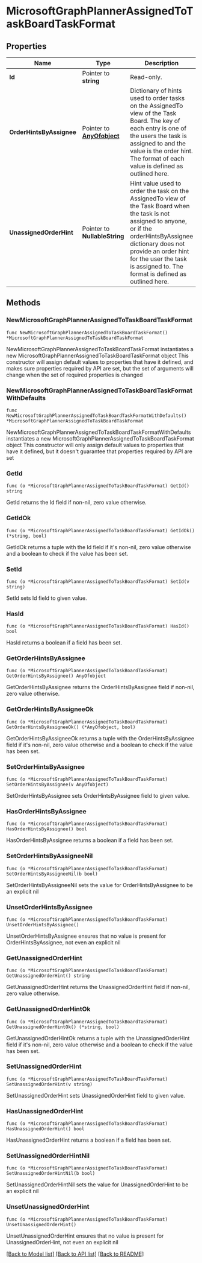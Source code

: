 # MicrosoftGraphPlannerAssignedToTaskBoardTaskFormat

## Properties

Name | Type | Description | Notes
------------ | ------------- | ------------- | -------------
**Id** | Pointer to **string** | Read-only. | [optional] 
**OrderHintsByAssignee** | Pointer to [**AnyOfobject**](anyOf&lt;object&gt;.md) | Dictionary of hints used to order tasks on the AssignedTo view of the Task Board. The key of each entry is one of the users the task is assigned to and the value is the order hint. The format of each value is defined as outlined here. | [optional] 
**UnassignedOrderHint** | Pointer to **NullableString** | Hint value used to order the task on the AssignedTo view of the Task Board when the task is not assigned to anyone, or if the orderHintsByAssignee dictionary does not provide an order hint for the user the task is assigned to. The format is defined as outlined here. | [optional] 

## Methods

### NewMicrosoftGraphPlannerAssignedToTaskBoardTaskFormat

`func NewMicrosoftGraphPlannerAssignedToTaskBoardTaskFormat() *MicrosoftGraphPlannerAssignedToTaskBoardTaskFormat`

NewMicrosoftGraphPlannerAssignedToTaskBoardTaskFormat instantiates a new MicrosoftGraphPlannerAssignedToTaskBoardTaskFormat object
This constructor will assign default values to properties that have it defined,
and makes sure properties required by API are set, but the set of arguments
will change when the set of required properties is changed

### NewMicrosoftGraphPlannerAssignedToTaskBoardTaskFormatWithDefaults

`func NewMicrosoftGraphPlannerAssignedToTaskBoardTaskFormatWithDefaults() *MicrosoftGraphPlannerAssignedToTaskBoardTaskFormat`

NewMicrosoftGraphPlannerAssignedToTaskBoardTaskFormatWithDefaults instantiates a new MicrosoftGraphPlannerAssignedToTaskBoardTaskFormat object
This constructor will only assign default values to properties that have it defined,
but it doesn't guarantee that properties required by API are set

### GetId

`func (o *MicrosoftGraphPlannerAssignedToTaskBoardTaskFormat) GetId() string`

GetId returns the Id field if non-nil, zero value otherwise.

### GetIdOk

`func (o *MicrosoftGraphPlannerAssignedToTaskBoardTaskFormat) GetIdOk() (*string, bool)`

GetIdOk returns a tuple with the Id field if it's non-nil, zero value otherwise
and a boolean to check if the value has been set.

### SetId

`func (o *MicrosoftGraphPlannerAssignedToTaskBoardTaskFormat) SetId(v string)`

SetId sets Id field to given value.

### HasId

`func (o *MicrosoftGraphPlannerAssignedToTaskBoardTaskFormat) HasId() bool`

HasId returns a boolean if a field has been set.

### GetOrderHintsByAssignee

`func (o *MicrosoftGraphPlannerAssignedToTaskBoardTaskFormat) GetOrderHintsByAssignee() AnyOfobject`

GetOrderHintsByAssignee returns the OrderHintsByAssignee field if non-nil, zero value otherwise.

### GetOrderHintsByAssigneeOk

`func (o *MicrosoftGraphPlannerAssignedToTaskBoardTaskFormat) GetOrderHintsByAssigneeOk() (*AnyOfobject, bool)`

GetOrderHintsByAssigneeOk returns a tuple with the OrderHintsByAssignee field if it's non-nil, zero value otherwise
and a boolean to check if the value has been set.

### SetOrderHintsByAssignee

`func (o *MicrosoftGraphPlannerAssignedToTaskBoardTaskFormat) SetOrderHintsByAssignee(v AnyOfobject)`

SetOrderHintsByAssignee sets OrderHintsByAssignee field to given value.

### HasOrderHintsByAssignee

`func (o *MicrosoftGraphPlannerAssignedToTaskBoardTaskFormat) HasOrderHintsByAssignee() bool`

HasOrderHintsByAssignee returns a boolean if a field has been set.

### SetOrderHintsByAssigneeNil

`func (o *MicrosoftGraphPlannerAssignedToTaskBoardTaskFormat) SetOrderHintsByAssigneeNil(b bool)`

 SetOrderHintsByAssigneeNil sets the value for OrderHintsByAssignee to be an explicit nil

### UnsetOrderHintsByAssignee
`func (o *MicrosoftGraphPlannerAssignedToTaskBoardTaskFormat) UnsetOrderHintsByAssignee()`

UnsetOrderHintsByAssignee ensures that no value is present for OrderHintsByAssignee, not even an explicit nil
### GetUnassignedOrderHint

`func (o *MicrosoftGraphPlannerAssignedToTaskBoardTaskFormat) GetUnassignedOrderHint() string`

GetUnassignedOrderHint returns the UnassignedOrderHint field if non-nil, zero value otherwise.

### GetUnassignedOrderHintOk

`func (o *MicrosoftGraphPlannerAssignedToTaskBoardTaskFormat) GetUnassignedOrderHintOk() (*string, bool)`

GetUnassignedOrderHintOk returns a tuple with the UnassignedOrderHint field if it's non-nil, zero value otherwise
and a boolean to check if the value has been set.

### SetUnassignedOrderHint

`func (o *MicrosoftGraphPlannerAssignedToTaskBoardTaskFormat) SetUnassignedOrderHint(v string)`

SetUnassignedOrderHint sets UnassignedOrderHint field to given value.

### HasUnassignedOrderHint

`func (o *MicrosoftGraphPlannerAssignedToTaskBoardTaskFormat) HasUnassignedOrderHint() bool`

HasUnassignedOrderHint returns a boolean if a field has been set.

### SetUnassignedOrderHintNil

`func (o *MicrosoftGraphPlannerAssignedToTaskBoardTaskFormat) SetUnassignedOrderHintNil(b bool)`

 SetUnassignedOrderHintNil sets the value for UnassignedOrderHint to be an explicit nil

### UnsetUnassignedOrderHint
`func (o *MicrosoftGraphPlannerAssignedToTaskBoardTaskFormat) UnsetUnassignedOrderHint()`

UnsetUnassignedOrderHint ensures that no value is present for UnassignedOrderHint, not even an explicit nil

[[Back to Model list]](../README.md#documentation-for-models) [[Back to API list]](../README.md#documentation-for-api-endpoints) [[Back to README]](../README.md)


